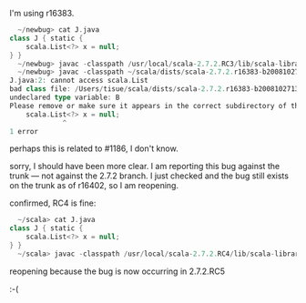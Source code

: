 I'm using r16383.
```scala
  ~/newbug> cat J.java
class J { static {
	scala.List<?> x = null;
} }
  ~/newbug> javac -classpath /usr/local/scala-2.7.2.RC3/lib/scala-library.jar J.java
  ~/newbug> javac -classpath ~/scala/dists/scala-2.7.2.r16383-b20081027131631/lib/scala-library.jar J.java
J.java:2: cannot access scala.List
bad class file: /Users/tisue/scala/dists/scala-2.7.2.r16383-b20081027131631/lib/scala-library.jar(scala/List.class)
undeclared type variable: B
Please remove or make sure it appears in the correct subdirectory of the classpath.
	scala.List<?> x = null;
             ^
1 error
```

perhaps this is related to #1186, I don't know.


sorry, I should have been more clear. I am reporting this bug against the trunk — not against the 2.7.2 branch.
I just checked and the bug still exists on the trunk as of r16402, so I am reopening.

confirmed, RC4 is fine:
```scala
  ~/scala> cat J.java
class J { static {
	scala.List<?> x = null;
} }
  ~/scala> javac -classpath /usr/local/scala-2.7.2.RC4/lib/scala-library.jar J.java
```

reopening because the bug is now occurring in 2.7.2.RC5

:-(
